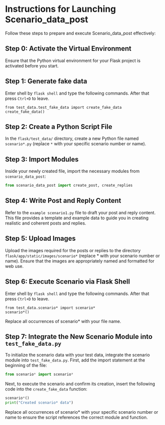 # Instructions for Launching Scenario_data_post

Follow these steps to prepare and execute Scenario_data_post effectively:

## Step 0: Activate the Virtual Environment
Ensure that the Python virtual environment for your Flask project is activated before you start.

## Step 1: Generate fake data
Enter shell by `flask shell` and type the following commands. After that press `Ctrl+D` to leave.
```
from test_data.test_fake_data import create_fake_data
create_fake_data()
```

## Step 2: Create a Python Script File
In the `flask/test_data/` directory, create a new Python file named `scenario*.py` (replace `*` with your specific scenario number or name).

## Step 3: Import Modules
Inside your newly created file, import the necessary modules from `scenario_data_post`:
```python
from scenario_data_post import create_post, create_replies
```
## Step 4: Write Post and Reply Content
Refer to the `example scenario1.py` file to draft your post and reply content. This file provides a template and example data to guide you in creating realistic and coherent posts and replies.

## Step 5: Upload Images
Upload the images required for the posts or replies to the directory `flask/app/static/images/scenario*` (replace * with your scenario number or name). Ensure that the images are appropriately named and formatted for web use.

## Step 6: Execute Scenario via Flask Shell
Enter shell by `flask shell` and type the following commands. After that press `Ctrl+D` to leave.
```
from test_data.scenario* import scenario*
scenario*()
```
Replace all occurrences of scenario* with your file name.

## Step 7: Integrate the New Scenario Module into `test_fake_data.py`
To initialize the scenario data with your test data, integrate the scenario module into `test_fake_data.py`. First, add the import statement at the beginning of the file:
```python
from scenario* import scenario*
```
Next, to execute the scenario and confirm its creation, insert the following code into the `create_fake_data` function:
```python
scenario*()
print("Created scenario* data")
```
Replace all occurrences of scenario* with your specific scenario number or name to ensure the script references the correct module and function.